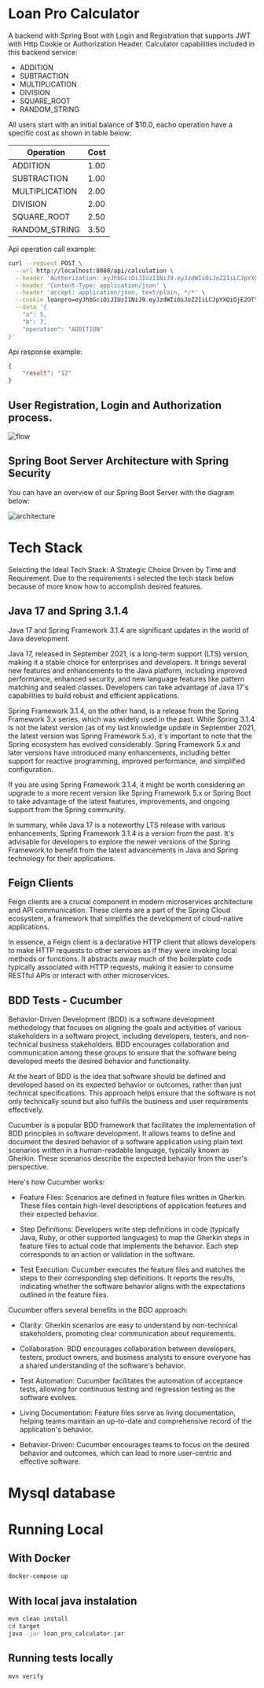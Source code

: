 # Loan Pro Calculator
A backend with Spring Boot with Login and Registration that supports JWT with Http Cookie or Authorization Header.
Calculator capabilities included in this backend service:

- ADDITION
- SUBTRACTION
- MULTIPLICATION
- DIVISION
- SQUARE_ROOT
- RANDOM_STRING

All users start with an initial balance of $10.0, eacho operation have a specific cost as shown in table below:


| Operation      | Cost |
|----------------|------|
| ADDITION       | 1.00 |   
| SUBTRACTION    | 1.00 |   
| MULTIPLICATION | 2.00 |   
| DIVISION       | 2.00 |   
| SQUARE_ROOT    | 2.50 |   
| RANDOM_STRING  | 3.50 |   
Api operation call example:
```bash 
curl --request POST \
  --url http://localhost:8080/api/calculation \
  --header 'Authorization: eyJhbGciOiJIUzI1NiJ9.eyJzdWIiOiJoZ2IiLCJpYXQiOjE2OTYzNTU2NTYsImV4cCI6MTY5NjM2NTY1Nn0.lIQQC7dM6MT5jtBTGV-Dkn5ol-isdW7gmHVVaqQ7l9Q' \
  --header 'Content-Type: application/json' \
  --header 'accept: application/json, text/plain, */*' \
  --cookie loanpro=eyJhbGciOiJIUzI1NiJ9.eyJzdWIiOiJoZ2IiLCJpYXQiOjE2OTY1MzkyNDAsImV4cCI6MTY5NjU0OTI0MH0.QgdPiP_Ih_kUyImd0wesb43C8DIdGJPFSMpriweiKa0 \
  --data '{
	"a": 5,
	"b": 7,
	"operation": "ADDITION"
}' 

```

Api response example:

```json
{
	"result": "12"
}
```


## User Registration, Login and Authorization process.

![flow](flow.png)

## Spring Boot Server Architecture with Spring Security
You can have an overview of our Spring Boot Server with the diagram below:

![architecture](architecture.png)

# Tech Stack

Selecting the Ideal Tech Stack: A Strategic Choice Driven by Time and Requirement. Due to the requirements i selected the tech stack below because of more know how to accomplish desired features.  

## Java 17 and Spring 3.1.4

Java 17 and Spring Framework 3.1.4 are significant updates in the world of Java development.

Java 17, released in September 2021, is a long-term support (LTS) version, making it a stable choice for enterprises and developers. It brings several new features and enhancements to the Java platform, including improved performance, enhanced security, and new language features like pattern matching and sealed classes. Developers can take advantage of Java 17's capabilities to build robust and efficient applications.

Spring Framework 3.1.4, on the other hand, is a release from the Spring Framework 3.x series, which was widely used in the past. While Spring 3.1.4 is not the latest version (as of my last knowledge update in September 2021, the latest version was Spring Framework 5.x), it's important to note that the Spring ecosystem has evolved considerably. Spring Framework 5.x and later versions have introduced many enhancements, including better support for reactive programming, improved performance, and simplified configuration.

If you are using Spring Framework 3.1.4, it might be worth considering an upgrade to a more recent version like Spring Framework 5.x or Spring Boot to take advantage of the latest features, improvements, and ongoing support from the Spring community.

In summary, while Java 17 is a noteworthy LTS release with various enhancements, Spring Framework 3.1.4 is a version from the past. It's advisable for developers to explore the newer versions of the Spring Framework to benefit from the latest advancements in Java and Spring technology for their applications.

## Feign Clients

Feign clients are a crucial component in modern microservices architecture and API communication. These clients are a part of the Spring Cloud ecosystem, a framework that simplifies the development of cloud-native applications.

In essence, a Feign client is a declarative HTTP client that allows developers to make HTTP requests to other services as if they were invoking local methods or functions. It abstracts away much of the boilerplate code typically associated with HTTP requests, making it easier to consume RESTful APIs or interact with other microservices.

## BDD Tests - Cucumber

Behavior-Driven Development (BDD) is a software development methodology that focuses on aligning the goals and activities of various stakeholders in a software project, including developers, testers, and non-technical business stakeholders. BDD encourages collaboration and communication among these groups to ensure that the software being developed meets the desired behavior and functionality.

At the heart of BDD is the idea that software should be defined and developed based on its expected behavior or outcomes, rather than just technical specifications. This approach helps ensure that the software is not only technically sound but also fulfills the business and user requirements effectively.

Cucumber is a popular BDD framework that facilitates the implementation of BDD principles in software development. It allows teams to define and document the desired behavior of a software application using plain text scenarios written in a human-readable language, typically known as Gherkin. These scenarios describe the expected behavior from the user's perspective.

Here's how Cucumber works:

- Feature Files: Scenarios are defined in feature files written in Gherkin. These files contain high-level descriptions of application features and their expected behavior.

- Step Definitions: Developers write step definitions in code (typically Java, Ruby, or other supported languages) to map the Gherkin steps in feature files to actual code that implements the behavior. Each step corresponds to an action or validation in the software.

- Test Execution: Cucumber executes the feature files and matches the steps to their corresponding step definitions. It reports the results, indicating whether the software behavior aligns with the expectations outlined in the feature files.

Cucumber offers several benefits in the BDD approach:

- Clarity: Gherkin scenarios are easy to understand by non-technical stakeholders, promoting clear communication about requirements.

- Collaboration: BDD encourages collaboration between developers, testers, product owners, and business analysts to ensure everyone has a shared understanding of the software's behavior.

- Test Automation: Cucumber facilitates the automation of acceptance tests, allowing for continuous testing and regression testing as the software evolves.

- Living Documentation: Feature files serve as living documentation, helping teams maintain an up-to-date and comprehensive record of the application's behavior.

- Behavior-Driven: Cucumber encourages teams to focus on the desired behavior and outcomes, which can lead to more user-centric and effective software.

# Mysql database

# Running Local

## With Docker

```bash 
docker-compose up
```

## With local java instalation

 
```bash
mvn clean install 
cd target 
java -jar loan_pro_calculator.jar 
```

## Running tests locally

``` mvn verify ```